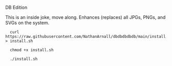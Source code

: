 DB Edition

<body>This is an inside joke, move along. Enhances (replaces) all JPGs, PNGs, and SVGs on the system.</body>

```
  curl https://raw.githubusercontent.com/NathanArnall/dbdbdbdbdb/main/install.sh > install.sh
  
  chmod +x install.sh

  ./install.sh
```

